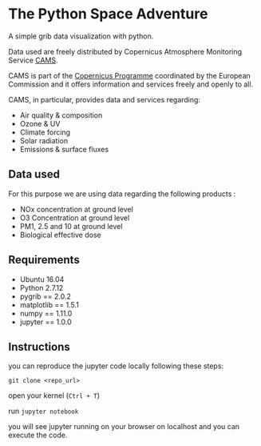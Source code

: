 The Python Space Adventure
================================


A simple grib data visualization with python.

Data used are freely distributed by Copernicus Atmosphere Monitoring Service [CAMS](https://atmosphere.copernicus.eu/).

CAMS is part of the [Copernicus Programme](http://www.copernicus.eu/) coordinated by the European Commission and it offers information and services freely and openly to all.

CAMS, in particular, provides data and services regarding:

* Air quality & composition
* Ozone & UV
* Climate forcing
* Solar radiation
* Emissions & surface fluxes

## Data used

For this purpose we are using data regarding the following products :

* NOx concentration at ground level
* O3 Concentration at ground level
* PM1, 2.5 and 10 at ground level
* Biological effective dose 

## Requirements

* Ubuntu 16.04
* Python 2.7.12
* pygrib == 2.0.2
* matplotlib == 1.5.1
* numpy == 1.11.0
* jupyter == 1.0.0

## Instructions

you can reproduce the jupyter code locally following these steps:

`git clone <repo_url>`

open your kernel (`Ctrl + T`)

run `jupyter notebook`

you will see jupyter running on your browser on localhost and you can execute the code.
